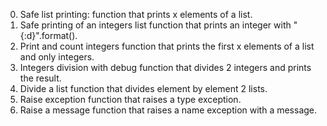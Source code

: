 0. Safe list printing: 
	 function that prints x elements of a list.
1. Safe printing of an integers list
	 function that prints an integer with "{:d}".format().
2. Print and count integers
	function that prints the first x elements of a list and only integers.
3. Integers division with debug
	function that divides 2 integers and prints the result.
4. Divide a list
	function that divides element by element 2 lists.
5. Raise exception
	function that raises a type exception.
6. Raise a message
	 function that raises a name exception with a message.

